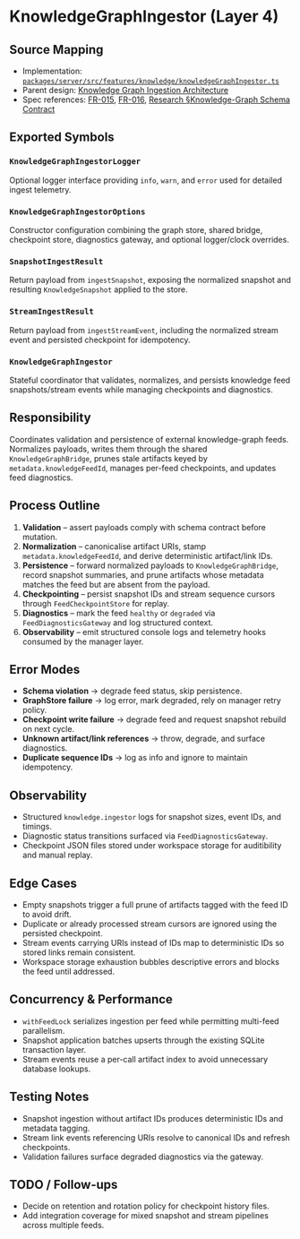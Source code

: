 # KnowledgeGraphIngestor (Layer 4)

## Source Mapping
- Implementation: [`packages/server/src/features/knowledge/knowledgeGraphIngestor.ts`](../../../packages/server/src/features/knowledge/knowledgeGraphIngestor.ts)
- Parent design: [Knowledge Graph Ingestion Architecture](../../layer-3/knowledge-graph-ingestion.mdmd.md)
- Spec references: [FR-015](../../../specs/001-link-aware-diagnostics/spec.md#functional-requirements), [FR-016](../../../specs/001-link-aware-diagnostics/spec.md#functional-requirements), [Research §Knowledge-Graph Schema Contract](../../../specs/001-link-aware-diagnostics/research.md#knowledge-graph-schema-contract)

## Exported Symbols

### `KnowledgeGraphIngestorLogger`
Optional logger interface providing `info`, `warn`, and `error` used for detailed ingest telemetry.

### `KnowledgeGraphIngestorOptions`
Constructor configuration combining the graph store, shared bridge, checkpoint store, diagnostics gateway, and optional logger/clock overrides.

### `SnapshotIngestResult`
Return payload from `ingestSnapshot`, exposing the normalized snapshot and resulting `KnowledgeSnapshot` applied to the store.

### `StreamIngestResult`
Return payload from `ingestStreamEvent`, including the normalized stream event and persisted checkpoint for idempotency.

### `KnowledgeGraphIngestor`
Stateful coordinator that validates, normalizes, and persists knowledge feed snapshots/stream events while managing checkpoints and diagnostics.

## Responsibility
Coordinates validation and persistence of external knowledge-graph feeds. Normalizes payloads, writes them through the shared `KnowledgeGraphBridge`, prunes stale artifacts keyed by `metadata.knowledgeFeedId`, manages per-feed checkpoints, and updates feed diagnostics.

## Process Outline
1. **Validation** – assert payloads comply with schema contract before mutation.
2. **Normalization** – canonicalise artifact URIs, stamp `metadata.knowledgeFeedId`, and derive deterministic artifact/link IDs.
3. **Persistence** – forward normalized payloads to `KnowledgeGraphBridge`, record snapshot summaries, and prune artifacts whose metadata matches the feed but are absent from the payload.
4. **Checkpointing** – persist snapshot IDs and stream sequence cursors through `FeedCheckpointStore` for replay.
5. **Diagnostics** – mark the feed `healthy` or `degraded` via `FeedDiagnosticsGateway` and log structured context.
6. **Observability** – emit structured console logs and telemetry hooks consumed by the manager layer.

## Error Modes
- **Schema violation** → degrade feed status, skip persistence.
- **GraphStore failure** → log error, mark degraded, rely on manager retry policy.
- **Checkpoint write failure** → degrade feed and request snapshot rebuild on next cycle.
- **Unknown artifact/link references** → throw, degrade, and surface diagnostics.
- **Duplicate sequence IDs** → log as info and ignore to maintain idempotency.

## Observability
- Structured `knowledge.ingestor` logs for snapshot sizes, event IDs, and timings.
- Diagnostic status transitions surfaced via `FeedDiagnosticsGateway`.
- Checkpoint JSON files stored under workspace storage for auditibility and manual replay.

## Edge Cases
- Empty snapshots trigger a full prune of artifacts tagged with the feed ID to avoid drift.
- Duplicate or already processed stream cursors are ignored using the persisted checkpoint.
- Stream events carrying URIs instead of IDs map to deterministic IDs so stored links remain consistent.
- Workspace storage exhaustion bubbles descriptive errors and blocks the feed until addressed.

## Concurrency & Performance
- `withFeedLock` serializes ingestion per feed while permitting multi-feed parallelism.
- Snapshot application batches upserts through the existing SQLite transaction layer.
- Stream events reuse a per-call artifact index to avoid unnecessary database lookups.

## Testing Notes
- Snapshot ingestion without artifact IDs produces deterministic IDs and metadata tagging.
- Stream link events referencing URIs resolve to canonical IDs and refresh checkpoints.
- Validation failures surface degraded diagnostics via the gateway.

## TODO / Follow-ups
- Decide on retention and rotation policy for checkpoint history files.
- Add integration coverage for mixed snapshot and stream pipelines across multiple feeds.
